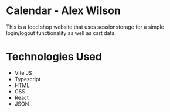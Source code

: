 # Calendar - Alex Wilson

This is a food shop website that uses sessionstorage for a simple login/logout functionality as well as cart data.

# Technologies Used
- Vite JS
- Typescript
- HTML
- CSS 
- React
- JSON